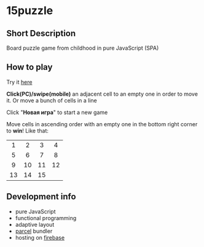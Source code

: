 # 15puzzle

## Short Description

Board puzzle game from childhood in pure JavaScript (SPA)

## How to play

Try it [here](https://javascript-15puzzle.web.app/)

**Click(PC)/swipe(mobile)** an adjacent cell to an empty one in order to move it. Or move a bunch of cells in a line

Click "**Новая игра**" to start a new game

Move cells in ascending order with an empty one in the bottom right corner to **win**! Like that:

<table>
  <tr align='center'>
    <td>1</td>
    <td>2</td>
    <td>3</td>
    <td>4</td>
  </tr>
  <tr align='center'>
    <td>5</td>
    <td>6</td>
    <td>7</td>
    <td>8</td>
  </tr>
  <tr align='center'>
    <td>9</td>
    <td>10</td>
    <td>11</td>
    <td>12</td>
  </tr>
  <tr align='center'>
    <td>13</td>
    <td>14</td>
    <td>15</td>
    <td></td>
  </tr>
</table>

## Development info

- pure JavaScript
- functional programming
- adaptive layout
- [parcel](https://parceljs.org/) bundler
- hosting on [firebase](https://firebase.google.com/)
